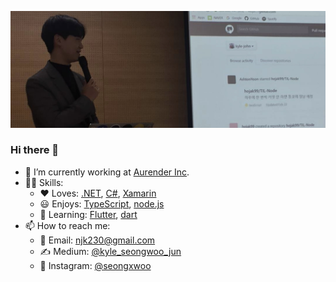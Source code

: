 ![profile](https://raw.githubusercontent.com/kyle-seongwoo-jun/kyle-seongwoo-jun/master/images/profile.jpeg)

### Hi there 👋

<!--
**kyle-seongwoo-jun/kyle-seongwoo-jun** is a ✨ _special_ ✨ repository because its `README.md` (this file) appears on your GitHub profile.

Here are some ideas to get you started:

- 👯 I’m looking to collaborate on ...
- 🤔 I’m looking for help with ...
- 💬 Ask me about ...
- 😄 Pronouns: ...
- ⚡ Fun fact: ...

-->

- 🔭 I’m currently working at [Aurender Inc](https://aurender.com/).
- 👨‍💻 Skills: 
  - ❤️ Loves: [.NET](https://dotnet.microsoft.com/), [C#](https://docs.microsoft.com/en-us/dotnet/csharp/), [Xamarin](https://dotnet.microsoft.com/apps/xamarin)
  - 😃 Enjoys: [TypeScript](https://www.typescriptlang.org/), [node.js](https://nodejs.org/)
  - 🌱 Learning: [Flutter](https://flutter.dev/), [dart](https://dart.dev/)
- 📫 How to reach me: 
  - 📧 Email: njk230@gmail.com
  - ✍️ Medium: [@kyle_seongwoo_jun](https://medium.com/@kyle_seongwoo_jun/)
  - 📸 Instagram: [@seongxwoo](https://www.instagram.com/seongxwoo/)
